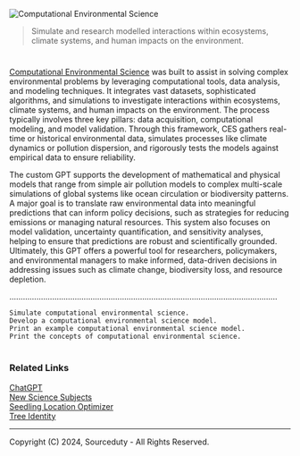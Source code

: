 ![Computational Environmental Science](https://github.com/user-attachments/assets/b1164c14-896a-4ca1-a958-bf3d857a870b)

> Simulate and research modelled interactions within ecosystems, climate systems, and human impacts on the environment.

#

[Computational Environmental Science](https://chatgpt.com/g/g-p9LtBM7zP-computational-environmental-science) was built to assist in solving complex environmental problems by leveraging computational tools, data analysis, and modeling techniques. It integrates vast datasets, sophisticated algorithms, and simulations to investigate interactions within ecosystems, climate systems, and human impacts on the environment. The process typically involves three key pillars: data acquisition, computational modeling, and model validation. Through this framework, CES gathers real-time or historical environmental data, simulates processes like climate dynamics or pollution dispersion, and rigorously tests the models against empirical data to ensure reliability.

The custom GPT supports the development of mathematical and physical models that range from simple air pollution models to complex multi-scale simulations of global systems like ocean circulation or biodiversity patterns. A major goal is to translate raw environmental data into meaningful predictions that can inform policy decisions, such as strategies for reducing emissions or managing natural resources. This system also focuses on model validation, uncertainty quantification, and sensitivity analyses, helping to ensure that predictions are robust and scientifically grounded. Ultimately, this GPT offers a powerful tool for researchers, policymakers, and environmental managers to make informed, data-driven decisions in addressing issues such as climate change, biodiversity loss, and resource depletion.

.......................................................................................................................

```
Simulate computational environmental science.
Develop a computational environmental science model.
Print an example computational environmental science model.
Print the concepts of computational environmental science.
```

#
### Related Links

[ChatGPT](https://github.com/sourceduty/ChatGPT)
<br>
[New Science Subjects](https://github.com/sourceduty/New_Science_Subjects)
<br>
[Seedling Location Optimizer](https://github.com/sourceduty/Seedling_Location_Optimizer)
<br>
[Tree Identity](https://github.com/sourceduty/Tree_Identity)

***
Copyright (C) 2024, Sourceduty - All Rights Reserved.

